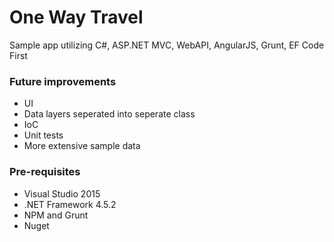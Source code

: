 # One Way Travel
Sample app utilizing C#, ASP.NET MVC, WebAPI, AngularJS, Grunt, EF Code First

### Future improvements

* UI
* Data layers seperated into seperate class
* IoC
* Unit tests
* More extensive sample data

### Pre-requisites

* Visual Studio 2015
* .NET Framework 4.5.2
* NPM and Grunt
* Nuget

